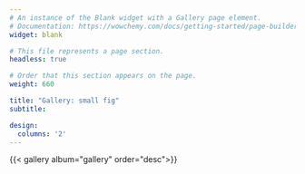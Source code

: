 ```yaml
---
# An instance of the Blank widget with a Gallery page element.
# Documentation: https://wowchemy.com/docs/getting-started/page-builder/
widget: blank

# This file represents a page section.
headless: true

# Order that this section appears on the page.
weight: 660

title: "Gallery: small fig"
subtitle:

design:
  columns: '2'
---
```


{{< gallery album="gallery" order="desc">}}

